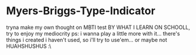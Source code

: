 # Myers-Briggs-Type-Indicator
tryna make my own thought on MBTI test BY WHAT I LEARN ON SCHOOLL, try to enjoy my mediocrity
ps: i wanna play a little more with it... there's things i created i haven't used, so i'll try to use'em... or maybe not HUAHSHUSHUS :\

